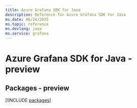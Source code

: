 ```yaml
---
title: Azure Grafana SDK for Java
description: Reference for Azure Grafana SDK for Java
ms.date: 06/24/2025
ms.topic: reference
ms.devlang: java
ms.service: grafana
---
```

# Azure Grafana SDK for Java - preview
## Packages - preview
[!INCLUDE [packages](grafana-index.md)]